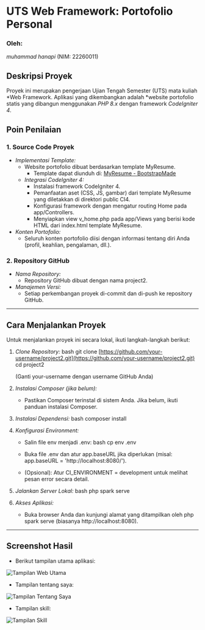 # UTS Web Framework: Portofolio Personal

### Oleh:
*muhammad hanapi* (NIM: 22260011)


## Deskripsi Proyek

Proyek ini merupakan pengerjaan Ujian Tengah Semester (UTS) mata kuliah *Web Framework. Aplikasi yang dikembangkan adalah *website portofolio statis yang dibangun menggunakan *PHP 8.x* dengan framework *CodeIgniter 4*.

## Poin Penilaian

### 1. Source Code Proyek

* *Implementasi Template:*
    * Website portofolio dibuat berdasarkan template MyResume.
        * Template dapat diunduh di: [MyResume - BootstrapMade](https://bootstrapmade.com/free-html-bootstrap-template-my-resume/)
    * *Integrasi CodeIgniter 4:*
        * Instalasi framework CodeIgniter 4.
        * Pemanfaatan aset (CSS, JS, gambar) dari template MyResume yang diletakkan di direktori public CI4.
        * Konfigurasi framework dengan mengatur routing Home pada app/Controllers.
        * Menyiapkan view v_home.php pada app/Views yang berisi kode HTML dari index.html template MyResume.
* *Konten Portofolio:*
    * Seluruh konten portofolio diisi dengan informasi tentang diri Anda (profil, keahlian, pengalaman, dll.).

### 2. Repository GitHub

* *Nama Repository:*
    * Repository GitHub dibuat dengan nama project2.
* *Manajemen Versi:*
    * Setiap perkembangan proyek di-commit dan di-push ke repository GitHub.

---

## Cara Menjalankan Proyek 

Untuk menjalankan proyek ini secara lokal, ikuti langkah-langkah berikut:

1.  *Clone Repository:*
    bash
    git clone [https://github.com/your-username/project2.git](https://github.com/your-username/project2.git)
    cd project2
    
    (Ganti your-username dengan username GitHub Anda)

2.  *Instalasi Composer (jika belum):*
    * Pastikan Composer terinstal di sistem Anda. Jika belum, ikuti panduan instalasi Composer.

3.  *Instalasi Dependensi:*
    bash
    composer install
    

4.  *Konfigurasi Environment:*
    * Salin file env menjadi .env:
        bash
        cp env .env
        
    * Buka file .env dan atur app.baseURL jika diperlukan (misal: app.baseURL = 'http://localhost:8080/').
    * (Opsional): Atur CI_ENVIRONMENT = development untuk melihat pesan error secara detail.

5.  *Jalankan Server Lokal:*
    bash
    php spark serve
    

6.  *Akses Aplikasi:*
    * Buka browser Anda dan kunjungi alamat yang ditampilkan oleh php spark serve (biasanya http://localhost:8080).

---

## Screenshot Hasil

* Berikut tampilan utama aplikasi:

![Tampilan Web Utama](public/assets/screenshots/1.png "Screenshot Tampilan Awal")

* Tampilan tentang saya:

![Tampilan Tentang Saya](public/assets/screenshots/2.png)

* Tampilan skill:

![Tampilan Skill](public/assets/screenshots/3.PNG)

